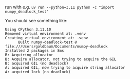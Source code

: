 run with e.g. `uv run --python=3.11 python -c "import numpy_deadlock_test"`

You should see something like:

```
Using CPython 3.11.10
Removed virtual environment at: .venv
Creating virtual environment at: .venv
      Built numpy-deadlock-test @ file:///Users/goldbaum/Documents/numpy-deadlock
Installed 2 packages in 8ms
B: Acquiring allocator
B: Acquire allocator, not trying to acquire the GIL
B: acquired GIL (no deadlock)
A: acquired GIL, now trying to acquire string allocator
A: acquired lock (no deadlock)
```
